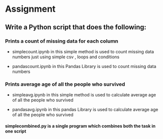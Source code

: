 # Assignment 
## Write a Python script that does the following:

### Prints a count of missing data for each column
- simplecount.ipynb in this simple method is used to count missing data numbers just using simple csv , loops and conditions

- pandascount.ipynb in this Pandas Library is used to count missing data numbers


### Prints average age of all the people who survived
- simpleavg.ipynb in this simple method is used to calculate average age of all the people who survived

- pandasavg.ipynb in this pandas Library is used to calculate average age of all the people who survived

#### simplecombined.py is a single program which combines both the task in one script